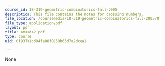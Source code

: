 ```yaml
---
course_id: 18-319-geometric-combinatorics-fall-2005
description: This file contains the notes for crossing numbers.
file_location: /coursemedia/18-319-geometric-combinatorics-fall-2005/0f937b1cd94fa88f0958b63d7a2dcea1_amanda2.pdf
file_type: application/pdf
layout: pdf
title: amanda2.pdf
type: course
uid: 0f937b1cd94fa88f0958b63d7a2dcea1

---
```

None
